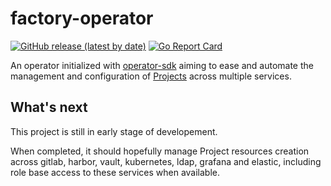 # factory-operator

[![GitHub release (latest by date)](https://img.shields.io/github/v/release/vbouchaud/factory-operator?style=for-the-badge)](https://github.com/vbouchaud/factory-operator/releases/latest)
[![Go Report Card](https://goreportcard.com/badge/github.com/vbouchaud/factory-operator?style=for-the-badge)](https://goreportcard.com/report/github.com/vbouchaud/factory-operator)

An operator initialized with [operator-sdk](https://sdk.operatorframework.io/) aiming to ease and automate the management and configuration of [Projects](https://github.com/vbouchaud/factory-operator/blob/main/config/crd/bases/app.heidrun.bouchaud.org_projects.yaml) across multiple services.

## What's next
This project is still in early stage of developement.

When completed, it should hopefully manage Project resources creation across gitlab, harbor, vault, kubernetes, ldap, grafana and elastic, including role base access to these services when available.

